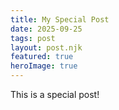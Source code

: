 ```yaml
---
title: My Special Post
date: 2025-09-25
tags: post
layout: post.njk
featured: true
heroImage: true
---
```


This is a special post!